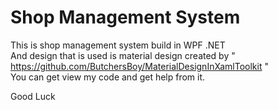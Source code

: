 # Shop Management System

This is shop management system build in WPF .NET <br>
And design that is used is material design created by " https://github.com/ButchersBoy/MaterialDesignInXamlToolkit " <br>
You can get view my code and get help from it.

Good Luck 
